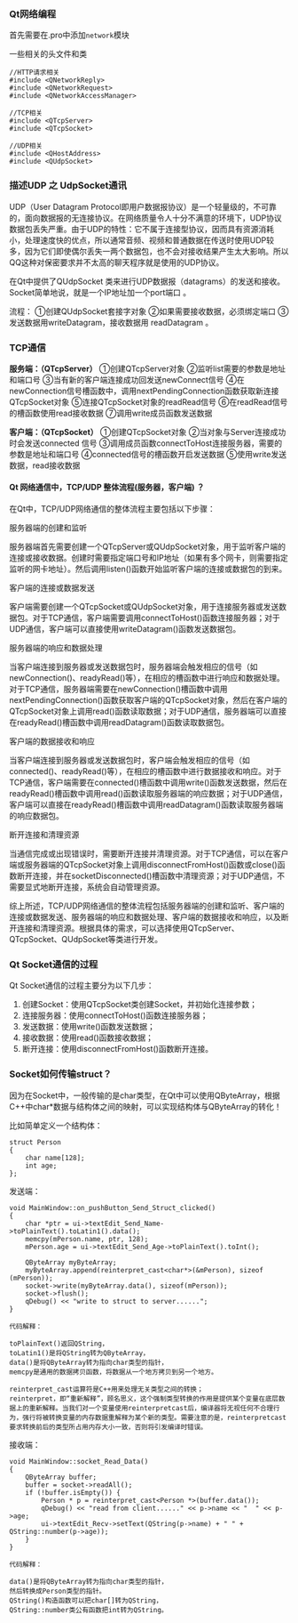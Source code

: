 ### Qt网络编程

首先需要在.pro中添加`network`模块

一些相关的头文件和类

```
//HTTP请求相关
#include <QNetworkReply>
#include <QNetworkRequest>
#include <QNetworkAccessManager>

//TCP相关
#include <QTcpServer>
#include <QTcpSocket>

//UDP相关
#include <QHostAddress>
#include <QUdpSocket>
```

### 描述UDP 之 UdpSocket通讯

UDP（User Datagram Protocol即用户数据报协议）是一个轻量级的，不可靠的，面向数据报的无连接协议。在网络质量令人十分不满意的环境下，UDP协议数据包丢失严重。由于UDP的特性：它不属于连接型协议，因而具有资源消耗小，处理速度快的优点，所以通常音频、视频和普通数据在传送时使用UDP较多，因为它们即使偶尔丢失一两个数据包，也不会对接收结果产生太大影响。所以QQ这种对保密要求并不太高的聊天程序就是使用的UDP协议。

在Qt中提供了QUdpSocket 类来进行UDP数据报（datagrams）的发送和接收。Socket简单地说，就是一个IP地址加一个port端口 。

流程：
①创建QUdpSocket套接字对象 
②如果需要接收数据，必须绑定端口 
③发送数据用writeDatagram，接收数据用 readDatagram 。 


### TCP通信

**服务端：（QTcpServer）**
①创建QTcpServer对象
②监听list需要的参数是地址和端口号
③当有新的客户端连接成功回发送newConnect信号
④在newConnection信号槽函数中，调用nextPendingConnection函数获取新连接QTcpSocket对象
⑤连接QTcpSocket对象的readRead信号
⑥在readRead信号的槽函数使用read接收数据
⑦调用write成员函数发送数据


**客户端：（QTcpSocket）**
①创建QTcpSocket对象
②当对象与Server连接成功时会发送connected 信号
③调用成员函数connectToHost连接服务器，需要的参数是地址和端口号
④connected信号的槽函数开启发送数据
⑤使用write发送数据，read接收数据 



#### Qt 网络通信中，TCP/UDP 整体流程(服务器，客户端) ？

在Qt中，TCP/UDP网络通信的整体流程主要包括以下步骤：

服务器端的创建和监听

服务器端首先需要创建一个QTcpServer或QUdpSocket对象，用于监听客户端的连接或接收数据。创建时需要指定端口号和IP地址（如果有多个网卡，则需要指定监听的网卡地址）。然后调用listen()函数开始监听客户端的连接或数据包的到来。

客户端的连接或数据发送

客户端需要创建一个QTcpSocket或QUdpSocket对象，用于连接服务器或发送数据包。对于TCP通信，客户端需要调用connectToHost()函数连接服务器；对于UDP通信，客户端可以直接使用writeDatagram()函数发送数据包。

服务器端的响应和数据处理

当客户端连接到服务器或发送数据包时，服务器端会触发相应的信号（如newConnection()、readyRead()等），在相应的槽函数中进行响应和数据处理。对于TCP通信，服务器端需要在newConnection()槽函数中调用nextPendingConnection()函数获取客户端的QTcpSocket对象，然后在客户端的QTcpSocket对象上调用read()函数读取数据；对于UDP通信，服务器端可以直接在readyRead()槽函数中调用readDatagram()函数读取数据包。

客户端的数据接收和响应

当客户端连接到服务器或发送数据包时，客户端会触发相应的信号（如connected()、readyRead()等），在相应的槽函数中进行数据接收和响应。对于TCP通信，客户端需要在connected()槽函数中调用write()函数发送数据，然后在readyRead()槽函数中调用read()函数读取服务器端的响应数据；对于UDP通信，客户端可以直接在readyRead()槽函数中调用readDatagram()函数读取服务器端的响应数据包。

断开连接和清理资源

当通信完成或出现错误时，需要断开连接并清理资源。对于TCP通信，可以在客户端或服务器端的QTcpSocket对象上调用disconnectFromHost()函数或close()函数断开连接，并在socketDisconnected()槽函数中清理资源；对于UDP通信，不需要显式地断开连接，系统会自动管理资源。

综上所述，TCP/UDP网络通信的整体流程包括服务器端的创建和监听、客户端的连接或数据发送、服务器端的响应和数据处理、客户端的数据接收和响应，以及断开连接和清理资源。根据具体的需求，可以选择使用QTcpServer、QTcpSocket、QUdpSocket等类进行开发。



### Qt Socket通信的过程

Qt Socket通信的过程主要分为以下几步：

1. 创建Socket：使用QTcpSocket类创建Socket，并初始化连接参数；
2. 连接服务器：使用connectToHost()函数连接服务器；
3. 发送数据：使用write()函数发送数据；
4. 接收数据：使用read()函数接收数据；
5. 断开连接：使用disconnectFromHost()函数断开连接。 

### Socket如何传输struct？

因为在Socket中，一般传输的是char类型，在Qt中可以使用QByteArray，根据C++中char*数据与结构体之间的映射，可以实现结构体与QByteArray的转化！

比如简单定义一个结构体：
```
struct Person
{
    char name[128];
    int age;
};
```
发送端：

```
void MainWindow::on_pushButton_Send_Struct_clicked()
{
    char *ptr = ui->textEdit_Send_Name->toPlainText().toLatin1().data();
    memcpy(mPerson.name, ptr, 128);
    mPerson.age = ui->textEdit_Send_Age->toPlainText().toInt();

    QByteArray myByteArray;
    myByteArray.append(reinterpret_cast<char*>(&mPerson), sizeof (mPerson));
    socket->write(myByteArray.data(), sizeof(mPerson));
    socket->flush();
    qDebug() << "write to struct to server......";
}

代码解释：

toPlainText()返回QString，
toLatin1()是将QString转为QByteArray，
data()是将QByteArray转为指向char类型的指针，
memcpy是通用的数据拷贝函数，将数据从一个地方拷贝到另一个地方。

reinterpret_cast运算符是C++用来处理无关类型之间的转换；
reinterpret，即“重新解释”，顾名思义，这个强制类型转换的作用是提供某个变量在底层数据上的重新解释。当我们对一个变量使用reinterpretcast后，编译器将无视任何不合理行为，强行将被转换变量的内存数据重解释为某个新的类型。需要注意的是，reinterpretcast要求转换前后的类型所占用内存大小一致，否则将引发编译时错误。
```

接收端：
```
void MainWindow::socket_Read_Data()
{
    QByteArray buffer;
    buffer = socket->readAll();
    if (!buffer.isEmpty()) {
        Person * p = reinterpret_cast<Person *>(buffer.data());
        qDebug() << "read from client......" << p->name << "  " << p->age;
        ui->textEdit_Recv->setText(QString(p->name) + " " + QString::number(p->age));
    }
}

代码解释：

data()是将QByteArray转为指向char类型的指针，
然后转换成Person类型的指针。
QString()构造函数可以把char[]转为QString，
QString::number类公有函数把int转为QString。
```